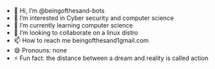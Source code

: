 - 👋 Hi, I’m @beingofthesand-bots
- 👀 I’m interested in Cyber security and computer science
- 🌱 I’m currently learning computer science
- 💞️ I’m looking to collaborate on a linux distro
- 📫 How to reach me beingofthesand1gmail.com
- 😄 Pronouns: none
- ⚡ Fun fact: the distance between a dream and reality is called action

<!---
beingofthesand-bots/beingofthesand-bots is a ✨ special ✨ repository because its `README.md` (this file) appears on your GitHub profile.
You can click the Preview link to take a look at your changes.
--->
